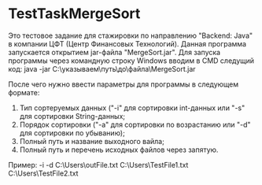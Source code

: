 # TestTaskMergeSort

Это тестовое задание для стажировки по направлению "Backend: Java" в компании ЦФТ (Центр Финансовых Технологий).
Данная программа запускается открытием jar-файла "MergeSort.jar". Для запуска программы через командную строку Windows вводим в CMD следущий код:
java -jar C:\указываем\путь\до\файла\MergeSort.jar

После чего нужно ввести параметры для программы в следующем формате:
1) Тип сортеруемых данных ("-i" для сортировки int-данных или "-s" для сортировки String-данных; 
2) Порядок сортировки ("-a" для сортировки по возрастанию или "-d" для сортировки по убыванию); 
3) Полный путь и название выходного вайла;
4) Полный путь и перечень исходных файлов через запятую.

Пример: 
-i -d C:\Users\outFile.txt C:\Users\TestFile1.txt C:\Users\TestFile2.txt
